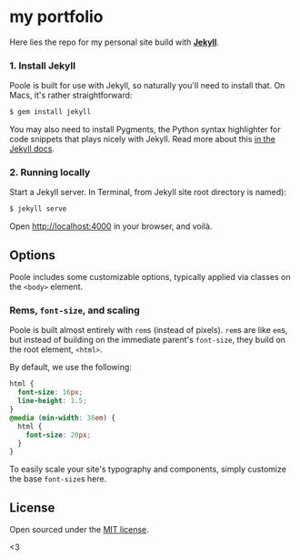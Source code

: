 # my portfolio

Here lies the repo for my personal site build with **[Jekyll](http://jekyllrb.com)**.



### 1. Install Jekyll

Poole is built for use with Jekyll, so naturally you'll need to install that. On Macs, it's rather straightforward:

```bash
$ gem install jekyll
```


You may also need to install Pygments, the Python syntax highlighter for code snippets that plays nicely with Jekyll. Read more about this [in the Jekyll docs](http://jekyllrb.com/docs/templates/#code_snippet_highlighting).

### 2. Running locally

Start a Jekyll server. In Terminal, from Jekyll site root directory is named):

```bash
$ jekyll serve
```

Open <http://localhost:4000> in your browser, and voilà.


## Options

Poole includes some customizable options, typically applied via classes on the `<body>` element.


### Rems, `font-size`, and scaling

Poole is built almost entirely with `rem`s (instead of pixels). `rem`s are like `em`s, but instead of building on the immediate parent's `font-size`, they build on the root element, `<html>`.

By default, we use the following:

```css
html {
  font-size: 16px;
  line-height: 1.5;
}
@media (min-width: 38em) {
  html {
    font-size: 20px;
  }
}

```

To easily scale your site's typography and components, simply customize the base `font-size`s here.


## License

Open sourced under the [MIT license](LICENSE.md).

<3
